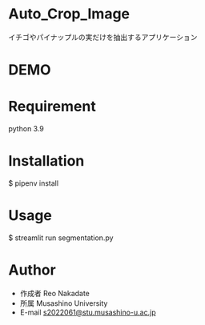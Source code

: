 # Auto_Crop_Image

イチゴやパイナップルの実だけを抽出するアプリケーション

# DEMO

# Requirement

python 3.9

# Installation

$ pipenv install

# Usage

$ streamlit run segmentation.py

# Author

* 作成者 Reo Nakadate
* 所属 Musashino University
* E-mail s2022061@stu.musashino-u.ac.jp
